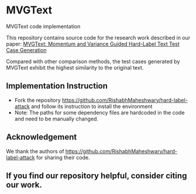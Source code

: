 # MVGText
MVGText code implementation

This repository contains source code for the research work described in our paper:
[MVGText: Momentum and Variance Guided Hard-Label Text Test Case Generation]()

Compared with other comparison methods, the test cases generated by MVGText exhibit the highest similarity to the original text.
## Implementation Instruction
- Fork the repository https://github.com/RishabhMaheshwary/hard-label-attack and follow its instruction to install the environment
- Note: The paths for some dependency files are hardcoded in the code and need to be manually changed.

## Acknowledgement
We thank the authors of https://github.com/RishabhMaheshwary/hard-label-attack for sharing their code.

## If you find our repository helpful, consider citing our work.
```

```
